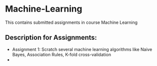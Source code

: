 # Machine-Learning
This contains submitted assignments in course Machine Learning
## Description for Assignments:
* Assignment 1: Scratch several machine learning algorithms like Naive Bayes, Association Rules, K-fold cross-validation
* 
